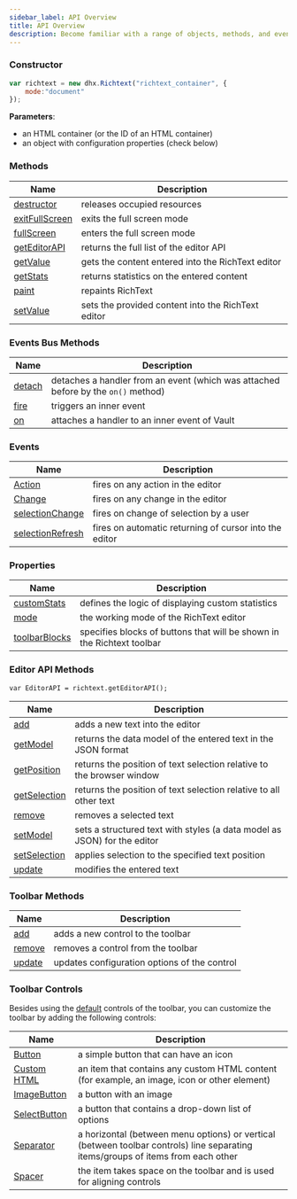 ```yaml
---
sidebar_label: API Overview
title: API Overview
description: Become familiar with a range of objects, methods, and events available in the DHTMLX Rich Text Editor API for working with configuration and behavior.
---
```



### Constructor


~~~js
var richtext = new dhx.Richtext("richtext_container", {
	mode:"document"
});
~~~

**Parameters**:

- an HTML container (or the ID of an HTML container)
- an object with configuration properties (check below)

### Methods


| Name                                            | Description                                        |
| ----------------------------------------------- | -------------------------------------------------- |
| [destructor](api/methods.md#destructor)         | releases occupied resources                        |
| [exitFullScreen](api/methods.md#exitfullscreen) | exits the full screen mode                         |
| [fullScreen](api/methods.md#fullscreen)         | enters the full screen mode                        |
| [getEditorAPI](api/methods.md#geteditorapi)     | returns the full list of the editor API            |
| [getValue](api/methods.md#getvalue)             | gets the content entered into the RichText editor  |
| [getStats](api/methods.md#getstats)             | returns statistics on the entered content          |
| [paint](api/methods.md#paint)                   | repaints RichText                                  |
| [setValue](api/methods.md#setvalue)             | sets the provided content into the RichText editor |
                                 

### Events Bus Methods

| Name                               | Description             |
| ---------------------------------- | -------------------------------|
| [detach](api/events_bus.md#detach) | detaches a handler from an event (which was attached before by the `on()` method) |
| [fire](api/events_bus.md#fire)     | triggers an inner event  |
| [on](api/events_bus.md#on)         | attaches a handler to an inner event of Vault   |


### Events

| Name                                               | Description                                            |
| -------------------------------------------------- | ------------------------------------------------------ |
| [Action](api/events.md#action)                     | fires on any action in the editor                      |
| [Change](api/events.md#change)                     | fires on any change in the editor                      |
| [selectionChange](api/events.md#selectionchange)   | fires on change of selection by a user                 |
| [selectionRefresh](api/events.md#selectionrefresh) | fires on automatic returning of cursor into the editor |



### Properties

| Name                                             | Description       |
| ------------------------------------------------ | ---------------- |
| [customStats](api/properties.md#customstats)     | defines the logic of displaying custom statistics |
| [mode](api/properties.md#mode)                   | the working mode of the RichText editor  |
| [toolbarBlocks](api/properties.md#toolbarblocks) | specifies blocks of buttons that will be shown in the Richtext toolbar |


### Editor API Methods

```
var EditorAPI = richtext.getEditorAPI();
```

| Name                                                   | Description              |
| ------------------------------------------------------ | ------------------------------|
| [add](api/editor_api_methods.md#add)                   | adds a new text into the editor |
| [getModel](api/editor_api_methods.md#getmodel)         | returns the data model of the entered text in the JSON format |
| [getPosition](api/editor_api_methods.md#getposition)   | returns the position of text selection relative to the browser window    |
| [getSelection](api/editor_api_methods.md#getselection) | returns the position of text selection relative to all other text    |
| [remove](api/editor_api_methods.md#remove)             | removes a selected text |
| [setModel](api/editor_api_methods.md#setmodel)         | sets a structured text with styles (a data model as JSON) for the editor |
| [setSelection](api/editor_api_methods.md#setselection) | applies selection to the specified text position  |
| [update](api/editor_api_methods.md#update)             | modifies the entered text   |


### Toolbar Methods

| Name                                    | Description                                  |
|-----------------------------------------|----------------------------------------------|
| [add](api/toolbar_methods.md#add)       | adds a new control to the toolbar            |
| [remove](api/toolbar_methods.md#remove) | removes a control from the toolbar           |
| [update](api/toolbar_methods.md#update) | updates configuration options of the control |

### Toolbar Controls

Besides using the [default](guides/customization.md#default-controls) controls of the toolbar, you can customize the toolbar by adding the following controls:

| Name                                                 | Description        |
|------------------------------------------------------|--------------------------------------------------------------|
| [Button](api/toolbar_controls.md#button)             | a simple button that can have an icon    |
| [Custom HTML](api/toolbar_controls.md#custom-html)   | an item that contains any custom HTML content (for example, an image, icon or other element)     |
| [ImageButton](api/toolbar_controls.md#imagebutton)   | a button with an image   |
| [SelectButton](api/toolbar_controls.md#selectbutton) | a button that contains a drop-down list of options    |
| [Separator](api/toolbar_controls.md#separator)       | a horizontal (between menu options) or vertical (between toolbar controls) line separating items/groups of items from each other |
| [Spacer](api/toolbar_controls.md#spacer)             | the item takes space on the toolbar and is used for aligning controls   |